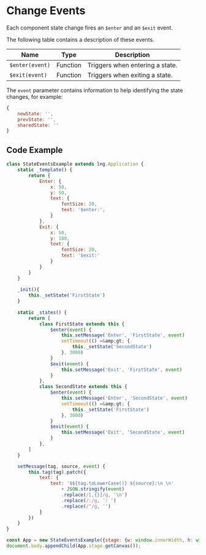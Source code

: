 # Change Events

Each component state change fires an `$enter` and an `$exit` event.

The following table contains a description of these events.

| Name | Type | Description |
|---|---|---|
| `$enter(event)` | Function | Triggers when entering a state. |
| `$exit(event)` | Function | Triggers when exiting a state. |

The `event` parameter contains information to help identifying the state changes, for example:

```js
{
    newState: '',
    prevState: '',
    sharedState: ''
}
```

## Code Example

```js
class StateEventsExample extends lng.Application {
    static _template() {
        return {
            Enter: {
                x: 50,
                y: 50,
                text: {
                    fontSize: 20,
                    text: '$enter:',
                }
            },
            Exit: {
                x: 50,
                y: 180,
                text: {
                    fontSize: 20,
                    text: '$exit:'
                }
            }
        }
    }
    
    _init(){
        this._setState('FirstState')
    }
        
    static _states() {
        return [
            class FirstState extends this {
                $enter(event) {
                    this.setMessage('Enter', 'FirstState', event)
                    setTimeout(() =&amp;gt; {
                        this._setState('SecondState')
                    }, 3000)
                }
                $exit(event) {
                    this.setMessage('Exit', 'FirstState', event)
                }
            },
            class SecondState extends this {
                $enter(event) {
                    this.setMessage('Enter', 'SecondState', event)
                    setTimeout(() =&amp;gt; {
                        this._setState('FirstState')
                    }, 3000)
                }
                $exit(event) {
                    this.setMessage('Exit', 'SecondState', event)
                }
            },
        ]
    }

    setMessage(tag, source, event) {
        this.tag(tag).patch({
            text: {
                text: '$${tag.toLowerCase()} ${source}:\n \n'
                    + JSON.stringify(event)
                    .replace(/[,{}]/g, '\n')
                    .replace(/:/g, ': ')
                    .replace(/"/g, '')
            }
        })
    }
}

const App = new StateEventsExample({stage: {w: window.innerWidth, h: window.innerHeight, useImageWorker: false}});
document.body.appendChild(App.stage.getCanvas());
```